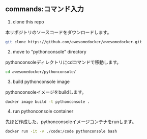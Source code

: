 

## commands:コマンド入力


1. clone this repo

本リポジトリのソースコードをダウンロードします。

```sh
git clone https://github.com/awesomedocker/awesomedocker.git
```


2. move to "pythonconsole" directory

pythonconsoleディレクトリにcdコマンドで移動します。

```sh
cd awesomedocker/pythonconsole/
```


3. build pythonconsole image

pythonconsoleイメージをbuildします。

```sh
docker image build -t pythonconsole .
```


4. run pythonconsole container

先ほど作成した、pythonconsoleイメージコンテナをrunします。

```sh
docker run -it -v ./code:/code pythonconsole bash
```






